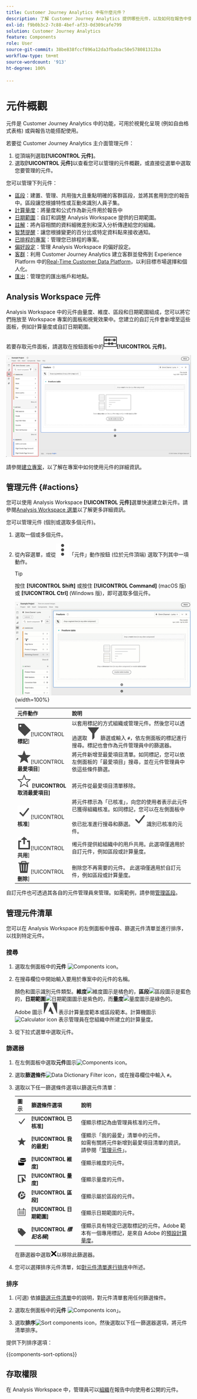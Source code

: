 ```yaml
---
title: Customer Journey Analytics 中有什麼元件？
description: 了解 Customer Journey Analytics 提供哪些元件，以及如何在報告中使用這些元件。
exl-id: f9b0b3c2-7c88-4bef-af33-0d309cafe799
solution: Customer Journey Analytics
feature: Components
role: User
source-git-commit: 38be838fccf896a12da3fbadac50e578081312ba
workflow-type: tm+mt
source-wordcount: '913'
ht-degree: 100%

---
```


# 元件概觀

元件是 Customer Journey Analytics 中的功能，可用於視覺化呈現 (例如自由格式表格) 或與報告功能搭配使用。

若要從 Customer Journey Analytics 主介面管理元件：

1. 從頂端列選取&#x200B;**[!UICONTROL 元件]**。
1. 選取&#x200B;**[!UICONTROL 元件]**&#x200B;以查看您可以管理的元件概觀，或直接從選單中選取您要管理的元件。

您可以管理下列元件：

* [區段](segments/seg-overview.md)：建置、管理、共用強大且重點明確的客群區段，並將其套用到您的報告中。區段讓您根據特性或互動來識別人員子集。
* [計算量度](calc-metrics/calc-metr-overview.md)：將量度和公式作為新元件用於報告中
* [日期範圍](date-ranges/create.md)：自訂和調整 Analysis Workspace 提供的日期範圍。
* [註解](/help/components/annotations/overview.md)：將內容相關的資料細微差別和深入分析傳達給您的組織。
* [智慧提醒](/help/components/c-intelligent-alerts/intelligent-alerts.md)：讓您根據變更的百分比或特定資料點來接收通知。
* [已排程的專案](/help/analysis-workspace/export/t-schedule-report.md#scheduled-projects-manager)：管理您已排程的專案。
* [偏好設定](/help/analysis-workspace/user-preferences.md)：管理 Analysis Workspace 的偏好設定。
* [客群](/help/components/audiences/audiences-overview.md)：利用 Customer Journey Analytics 建立客群並發佈到 Experience Platform 中的[Real-Time Customer Data Platform](https://experienceleague.adobe.com/zh-hant/docs/experience-platform/profile/home)，以利目標市場選擇和個人化。
* [匯出](/help/components/exports/manage-export-locations.md)：管理您的匯出帳戶和地點。


## Analysis Workspace 元件

Analysis Workspace 中的元件由量度、維度、區段和日期範圍組成，您可以將它們拖放至 Workspace 專案的面板和視覺效果中。您建立的自訂元件會新增至這些面板，例如計算量度或自訂日期範圍。

若要存取元件面板，請選取在按鈕面板中的![Curate](/help/assets/icons/Curate.svg)**[!UICONTROL 元件]**。

![Workspace panel highlighting the Components icon in the left-rail](assets/components.png)

請參閱[建立專案](/help/analysis-workspace/home.md)，以了解在專案中如何使用元件的詳細資訊。


## 管理元件 {#actions}

您可以使用 Analysis Workspace **[!UICONTROL 元件]**&#x200B;選單快速建立新元件。請參閱[Analysis Workspace 選單](/help/analysis-workspace/home.md#menu)以了解更多詳細資訊。

您可以管理元件 (個別或選取多個元件)。

1. 選取一個或多個元件。

1. 從內容選單，或從![MoreVertical](/help/assets/icons/MoreVertical.svg)「元件」動作按鈕 (位於元件頂端) 選取下列其中一項動作。


   >[!TIP]
   >
   >按住 **[!UICONTROL Shift]** 或按住 **[!UICONTROL Command]** (macOS 版) 或 **[!UICONTROL Ctrl]** (Windows 版)，即可選取多個元件。


   ![「元件動作」清單，顯示「標記」、「我的最愛」、「核准」、「共用」和「刪除」。](assets/component-menu.gif){width=100%}

   | 元件動作 | 說明 |
   |--- |--- |
   | ![Label](/help/assets/icons/Label.svg)[!UICONTROL **標記**] | 以套用標記的方式組織或管理元件。然後您可以透過選取![Filter](/help/assets/icons/Filter.svg)篩選或輸入 `#`，依左側面板的標記進行搜尋。標記也會作為元件管理員中的篩選器。 |
   | ![Star](/help/assets/icons/Star.svg)[!UICONTROL **最愛項目**] | 將元件新增至最愛項目清單。如同標記，您可以依左側面板的「最愛項目」搜尋，並在元件管理員中依這些條件篩選。 |
   | ![StarOutline](/help/assets/icons/StarOutline.svg) **[!UICONTROL 取消最愛項目]** | 將元件從最愛項目清單移除。 |
   | ![Checkmark](/help/assets/icons/Checkmark.svg)[!UICONTROL **核准**] | 將元件標示為「已核准」，向您的使用者表示此元件已獲得組織核准。如同標記，您可以在左側面板中依已批准進行搜尋和篩選。![Checkmark](/help/assets/icons/Checkmark.svg)識別已核准的元件。 |
   | ![Share](/help/assets/icons/ShareAlt.svg)[!UICONTROL **共用**] | 缃元件提供給組織中的用戶共用。此選項僅適用於自訂元件，例如區段或計算量度。 |
   | ![Delete](/help/assets/icons/Delete.svg)[!UICONTROL **刪除**] | 刪除您不再需要的元件。 此選項僅適用於自訂元件，例如區段或計算量度。 |

自訂元件也可透過其各自的元件管理員來管理。如需範例，請參閱[管理區段](/help/components/segments/seg-manage.md)。

## 管理元件清單

您可以在 Analysis Workspace 的左側面板中搜尋、篩選元件清單並進行排序，以找到特定元件。

### 搜尋

1. 選取左側面板中的&#x200B;**元件** ![Components icon](https://spectrum.adobe.com/static/icons/workflow_18/Smock_Curate_18_N.svg)。

2. 在搜尋欄位中開始輸入要用於專案中的元件的名稱。

   顏色和圖示識別元件類型。**維度**![維度圖示](https://spectrum.adobe.com/static/icons/workflow_18/Smock_Data_18_N.svg)是橘色的，**區段**![區段圖示](https://spectrum.adobe.com/static/icons/workflow_18/Smock_Segmentation_18_N.svg)是藍色的，**日期範圍**![日期範圍圖示](https://spectrum.adobe.com/static/icons/workflow_18/Smock_Calendar_18_N.svg)是紫色的，而&#x200B;**量度**![量度圖示](https://spectrum.adobe.com/static/icons/workflow_18/Smock_Event_18_N.svg)是綠色的。<br/>Adobe 圖示 ![AdobeLogo](/help/assets/icons/AdobeLogoSmall.svg) 表示計算量度範本或區段範本。計算機圖示![Calculator icon](https://spectrum.adobe.com/static/icons/workflow_18/Smock_Calculator_18_N.svg) 表示管理員在您組織中所建立的計算量度。

3. 從下拉式選單中選取元件。

### 篩選器

1. 在左側面板中選取&#x200B;**元件**&#x200B;圖示![Components icon](https://spectrum.adobe.com/static/icons/workflow_18/Smock_Curate_18_N.svg)。


2. 選取&#x200B;**篩選條件**![Data Dictionary Filter icon](https://spectrum.adobe.com/static/icons/workflow_18/Smock_Filter_18_N.svg)，或在搜尋欄位中輸入 `#`。

3. 選取以下任一篩選條件選項以篩選元件清單：

   | 圖示 | 篩選條件選項 | 說明 |
   |---------|---|----------|
   | ![Checkmark](/help/assets/icons/Checkmark.svg) | **[!UICONTROL 已核准]** | 僅顯示標記為由管理員核准的元件。 |
   | ![Star](/help/assets/icons/Star.svg) | **[!UICONTROL 我的最愛]** | 僅顯示「我的最愛」清單中的元件。<br/>如需有關將元件新增到最愛項目清單的資訊，請參閱「[管理元件](#manage-components)」。 |
   | ![Dimensions](/help/assets/icons/Dimensions.svg) | **[!UICONTROL 維度]** | 僅顯示維度的元件。 |
   | ![Event](/help/assets/icons/Event.svg) | **[!UICONTROL 量度]** | 僅顯示量度的元件。 |
   | ![Segmentation](/help/assets/icons/Segmentation.svg) | **[!UICONTROL 區段]** | 僅顯示屬於區段的元件。 |
   | ![Calendar](/help/assets/icons/Calendar.svg) | **[!UICONTROL 日期範圍]** | 僅顯示日期範圍的元件。 |
   | ![Label](/help/assets/icons/Label.svg) | **[!UICONTROL *標記名稱&#x200B;*]** | 僅顯示具有特定已選取標記的元件。Adobe 範本有一個專用標記，是來自 Adobe 的[預設計算量度](/help/components/calc-metrics/default-calcmetrics.md)。 |

   在篩選器中選取![CrossSize75](/help/assets/icons/CrossSize75.svg)以移除此篩選器。

4. 您可以選擇排序元件清單，如[對元件清單進行排序](#sort-the-component-list)中所述。

### 排序

<!-- {{release-limited-testing-section}}-->

1. (可選) 依據[篩選元件清單](#filter-the-component-list)中的說明，對元件清單套用任何篩選條件。

2. 選取左側面板中的&#x200B;**元件** ![Components icon](https://spectrum.adobe.com/static/icons/workflow_18/Smock_Curate_18_N.svg)」。

3. 選取&#x200B;**排序**![Sort components icon](https://spectrum.adobe.com/static/icons/workflow_18/Smock_SortOrderDown_18_N.svg)，然後選取以下任一篩選器選項，將元件清單排序。

提供下列排序選項：

{{components-sort-options}}

## 存取權限

在 Analysis Workspace 中，管理員可以[組織](/help/analysis-workspace/curate-share/curate.md)在報告中向使用者公開的元件。
